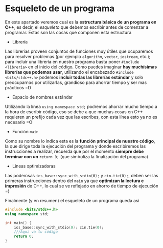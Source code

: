 # Esqueleto de un programa

En este apartado veremos cual es la **estructura básica de un programa en C++**, es decir, el _esqueleto_ que debemos escribir antes de comenzar a programar. Estas son las cosas que componen esta estructura:

+ Librería

Las librerias proveen conjuntos de funciones muy útiles que ocuparemos para resolver problemas (por ejemplo `algorithm`, `vector`, `iostream`, etc.); para incluir una libreria en nuestro programa basta poner `#include <libreria>` en el inicio del código.
Como puedes imaginar **hay muchísimas librerías que podemos usar**, utilizando el encabezado `#include <bits/stdc++.h>` podemos **incluir todas las librerías estándar** y solo preocuparnos por utilizarlas, grandioso para ahorrar tiempo y ser mas prácticos =D

+ Espacio de nombres estándar
	
Utilizando la línea `using namespace std;` podremos ahorrar mucho tiempo a la hora de escribir código, eso se debe a que muchas cosas en C++ requieren un prefijo cada vez que las escribes, con esta línea esto ya no es necesario =O

+ Función `main`

Como su nombre lo indica esta es la **función principal de nuestro código**, la que dirige toda la ejecución del programa y donde escribiremos las instrucciones a realizar, recuerda que por el momento __siempre debe terminar con un__ `return 0;` (que simboliza la finalización del programa)

+ Líneas optimizadoras

Las poderosas `ios_base::sync_with_stdio(0);` y `cin.tie(0);`, deben ser las primeras instrucciones dentro del `main` ya que **optimizan la lectura e impresión** de C++, lo cual se ve reflejado en ahorro de tiempo de ejecución =)

Finalmente (y en resumen) el esqueleto de un programa queda así
```C++
#include <bits/stdc++.h>
using namespace std;

int main() {
	ios_base::sync_with_stdio(0); cin.tie(0);
	///Aqui va tu código
	return 0;
}
```
